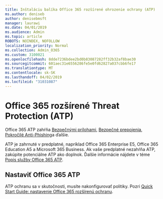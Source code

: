 ```yaml
---
title: Inštaláciu balíka Office 365 rozšírené ohrozenie ochrany (ATP)
ms.author: deniseb
author: denisebmsft
manager: laurawi
ms.date: 04/01/2019
ms.audience: Admin
ms.topic: article
ROBOTS: NOINDEX, NOFOLLOW
localization_priority: Normal
ms.collection: Admin_O365
ms.custom: 3100021
ms.openlocfilehash: 8dde7236bdee2bd0b83087282ff32b32af8bae30
ms.sourcegitcommit: 601aec31e6556286fe5e0fd62827a037cbb6fe17
ms.translationtype: MT
ms.contentlocale: sk-SK
ms.lasthandoff: 04/02/2019
ms.locfileid: "31031087"
---
```

# <a name="office-365-advanced-threat-protection-atp"></a>Office 365 rozšírené Threat Protection (ATP)

Office 365 ATP zahŕňa [Bezpečnými prílohami](https://docs.microsoft.com/office365/securitycompliance/atp-safe-attachments), [Bezpečné prepojenia](https://docs.microsoft.com/office365/securitycompliance/atp-safe-links), [Pokročilé Anti-Phishing](https://docs.microsoft.com/office365/securitycompliance/atp-anti-phishing)a ďalšie. 

ATP je zahrnuté v predplatné, napríklad Office 365 Enterprise E5, Office 365 Education A5 a Microsoft 365 Business. Ak vaše predplatné nezahŕňa ATP, zakúpite potenciálne ATP ako doplnok. Ďalšie informácie nájdete v téme [Popis služby Office 365 ATP](https://docs.microsoft.com/office365/servicedescriptions/office-365-advanced-threat-protection-service-description).

## <a name="set-up-office-365-atp"></a>Nastaviť Office 365 ATP

ATP ochranu sa v skutočnosti, musíte nakonfigurovať politiky. Pozri [Quick Start Guide: nastavenie Office 365 rozšírenú ochranu](https://docs.microsoft.com/office365/securitycompliance/checklist-atp-setup).

